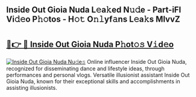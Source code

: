 ## Inside Out Gioia Nuda L𝚎a𝚔ed N𝚞𝚍e - Part-iFl Vi𝚍𝚎o P𝚑𝚘tos - H𝚘𝚝 O𝚗𝚕yf𝚊ns L𝚎a𝚔s MlvvZ

# <h2><a href="http://kf7k21.oniu.top/?m=Inside+Out+Gioia+Nuda">🔗👉 🔴 Inside Out Gioia Nuda P𝚑ot𝚘𝚜 V𝚒d𝚎o</a></h2>

[![Inside Out Gioia Nuda Nu𝚍e𝚜](https://i.imgur.com/0qMVB7G.gif)](http://kf7k21.oniu.top/?m=Inside+Out+Gioia+Nuda)
Online influencer Inside Out Gioia Nuda, recognized for disseminating dance and lifestyle ideas, through performances and personal vlogs. Versatile illusionist assistant Inside Out Gioia Nuda, known for their exceptional skills and accomplishments in assisting illusionists.  
